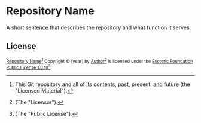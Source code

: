 # Repository Name

A short sentence that describes the repository and what function it serves.

## License

<sup>[Repository Name](https://github.com/Author/repository-name)[^1] Copyright &copy; [year] by [Author](https://github.com/Author)[^2] is licensed under the [Esoteric Foundation Public License 1.0.10](./LICENSE)[^3].</sup>

[^1]: This Git repository and all of its contents, past, present, and future (the "Licensed Material").
[^2]: (The "Licensor").
[^3]: (The "Public License").
